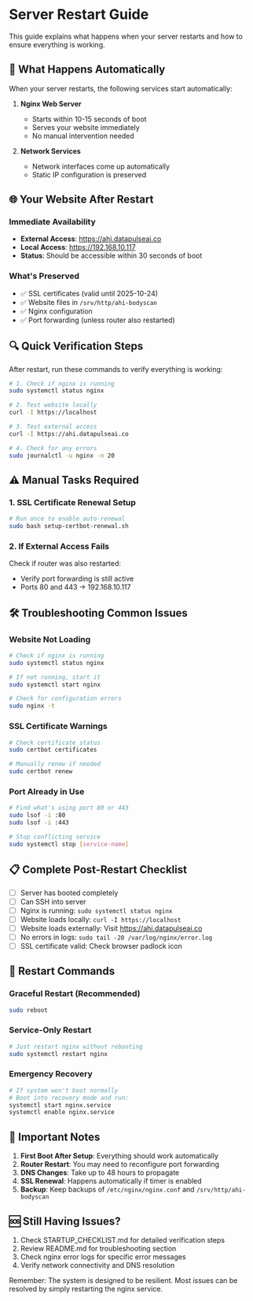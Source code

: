 # Server Restart Guide

This guide explains what happens when your server restarts and how to ensure everything is working.

## 🚀 What Happens Automatically

When your server restarts, the following services start automatically:

1. **Nginx Web Server**
   - Starts within 10-15 seconds of boot
   - Serves your website immediately
   - No manual intervention needed

2. **Network Services**
   - Network interfaces come up automatically
   - Static IP configuration is preserved

## 🌐 Your Website After Restart

### Immediate Availability
- **External Access**: https://ahi.datapulseai.co
- **Local Access**: https://192.168.10.117
- **Status**: Should be accessible within 30 seconds of boot

### What's Preserved
- ✅ SSL certificates (valid until 2025-10-24)
- ✅ Website files in `/srv/http/ahi-bodyscan`
- ✅ Nginx configuration
- ✅ Port forwarding (unless router also restarted)

## 🔍 Quick Verification Steps

After restart, run these commands to verify everything is working:

```bash
# 1. Check if nginx is running
sudo systemctl status nginx

# 2. Test website locally
curl -I https://localhost

# 3. Test external access
curl -I https://ahi.datapulseai.co

# 4. Check for any errors
sudo journalctl -u nginx -n 20
```

## ⚠️ Manual Tasks Required

### 1. SSL Certificate Renewal Setup
```bash
# Run once to enable auto-renewal
sudo bash setup-certbot-renewal.sh
```

### 2. If External Access Fails
Check if router was also restarted:
- Verify port forwarding is still active
- Ports 80 and 443 → 192.168.10.117

## 🛠️ Troubleshooting Common Issues

### Website Not Loading
```bash
# Check if nginx is running
sudo systemctl status nginx

# If not running, start it
sudo systemctl start nginx

# Check for configuration errors
sudo nginx -t
```

### SSL Certificate Warnings
```bash
# Check certificate status
sudo certbot certificates

# Manually renew if needed
sudo certbot renew
```

### Port Already in Use
```bash
# Find what's using port 80 or 443
sudo lsof -i :80
sudo lsof -i :443

# Stop conflicting service
sudo systemctl stop [service-name]
```

## 📋 Complete Post-Restart Checklist

- [ ] Server has booted completely
- [ ] Can SSH into server
- [ ] Nginx is running: `sudo systemctl status nginx`
- [ ] Website loads locally: `curl -I https://localhost`
- [ ] Website loads externally: Visit https://ahi.datapulseai.co
- [ ] No errors in logs: `sudo tail -20 /var/log/nginx/error.log`
- [ ] SSL certificate valid: Check browser padlock icon

## 🔄 Restart Commands

### Graceful Restart (Recommended)
```bash
sudo reboot
```

### Service-Only Restart
```bash
# Just restart nginx without rebooting
sudo systemctl restart nginx
```

### Emergency Recovery
```bash
# If system won't boot normally
# Boot into recovery mode and run:
systemctl start nginx.service
systemctl enable nginx.service
```

## 📝 Important Notes

1. **First Boot After Setup**: Everything should work automatically
2. **Router Restart**: You may need to reconfigure port forwarding
3. **DNS Changes**: Take up to 48 hours to propagate
4. **SSL Renewal**: Happens automatically if timer is enabled
5. **Backup**: Keep backups of `/etc/nginx/nginx.conf` and `/srv/http/ahi-bodyscan`

## 🆘 Still Having Issues?

1. Check STARTUP_CHECKLIST.md for detailed verification steps
2. Review README.md for troubleshooting section
3. Check nginx error logs for specific error messages
4. Verify network connectivity and DNS resolution

Remember: The system is designed to be resilient. Most issues can be resolved by simply restarting the nginx service.